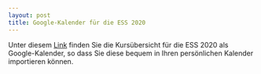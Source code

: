 ```yaml
---
layout: post
title: Google-Kalender für die ESS 2020
---
```


Unter diesem [Link] finden Sie die Kursübersicht für die ESS 2020 als Google-Kalender, so dass Sie diese bequem in Ihren persönlichen Kalender importieren können.

[Link]: https://calendar.google.com/calendar?cid=ZWNuZW9mbjJxYWtnYnBxYWQ5aHZuZDdpcmdAZ3JvdXAuY2FsZW5kYXIuZ29vZ2xlLmNvbQ